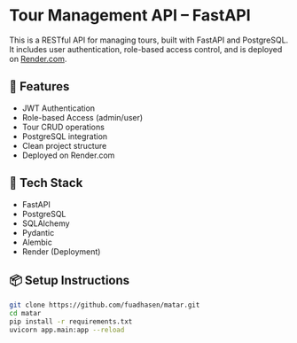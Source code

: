 # Tour Management API – FastAPI

This is a RESTful API for managing tours, built with FastAPI and PostgreSQL. It includes user authentication, role-based access control, and is deployed on [Render.com](https://render.com/).

## 🔧 Features
- JWT Authentication
- Role-based Access (admin/user)
- Tour CRUD operations
- PostgreSQL integration
- Clean project structure
- Deployed on Render.com

## 🚀 Tech Stack
- FastAPI
- PostgreSQL
- SQLAlchemy
- Pydantic
- Alembic
- Render (Deployment)

## 📦 Setup Instructions

```bash
git clone https://github.com/fuadhasen/matar.git
cd matar
pip install -r requirements.txt
uvicorn app.main:app --reload
